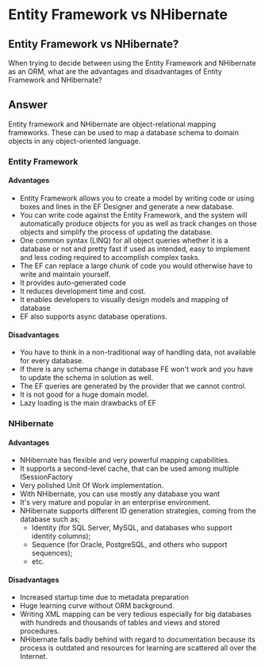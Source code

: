 # Entity Framework vs NHibernate

## Entity Framework vs NHibernate? 

When trying to decide between using the Entity Framework and NHibernate as an ORM, what are the advantages and disadvantages of Entity Framework and NHibernate?

## Answer

Entity framework and NHibernate are object-relational mapping frameworks. These can be used to map a database schema to domain objects in any object-oriented language. 

### Entity Framework

#### Advantages

 - Entity Framework allows you to create a model by writing code or using boxes and lines in the EF Designer and generate a new database.
 - You can write code against the Entity Framework, and the system will automatically produce objects for you as well as track changes on those objects and simplify the process of updating the database.
 - One common syntax (LINQ) for all object queries whether it is a database or not and pretty fast if used as intended, easy to implement and less coding required to accomplish complex tasks. 
 - The EF can replace a large chunk of code you would otherwise have to write and maintain yourself.
 - It provides auto-generated code
 - It reduces development time and cost.
 - It enables developers to visually design models and mapping of database
 - EF also supports async database operations.

#### Disadvantages

 - You have to think in a non-traditional way of handling data, not available for every database.
 - If there is any schema change in database FE won't work and you have to update the schema in solution as well.
 - The EF queries are generated by the provider that we cannot control.
 - It is not good for a huge domain model.
 - Lazy loading is the main drawbacks of EF

### NHibernate

#### Advantages

 - NHibernate has flexible and very powerful mapping capabilities.
 - It supports a second-level cache, that can be used among multiple ISessionFactory
 - Very polished Unit Of Work implementation.
 - With NHibernate, you can use mostly any database you want
 - It's very mature and popular in an enterprise environment.
 - NHibernate supports different ID generation strategies, coming from the database such as;
   - Identity (for SQL Server, MySQL, and databases who support identity columns);
   - Sequence (for Oracle, PostgreSQL, and others who support sequences);
   - etc.

#### Disadvantages

 - Increased startup time due to metadata preparation
 - Huge learning curve without ORM background.
 - Writing XML mapping can be very tedious especially for big databases with hundreds and thousands of tables and views and stored procedures.
 - NHibernate falls badly behind with regard to documentation because its process is outdated and resources for learning are scattered all over the Internet.
